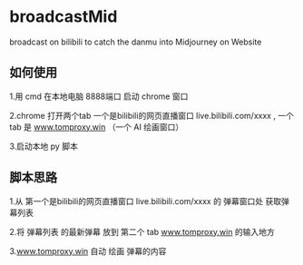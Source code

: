 # broadcastMid
broadcast on bilibili to catch the danmu into Midjourney on Website

## 如何使用
1.用 cmd 在本地电脑 8888端口 启动 chrome 窗口

2.chrome 打开两个tab 一个是bilibili的网页直播窗口 live.bilibili.com/xxxx , 一个 tab 是  www.tomproxy.win （一个 AI 绘画窗口）

3.启动本地 py 脚本

## 脚本思路
1.从 第一个是bilibili的网页直播窗口 live.bilibili.com/xxxx 的 弹幕窗口处 获取弹幕列表

2.将 弹幕列表 的最新弹幕 放到 第二个 tab  www.tomproxy.win  的输入地方

3.www.tomproxy.win 自动 绘画 弹幕的内容
